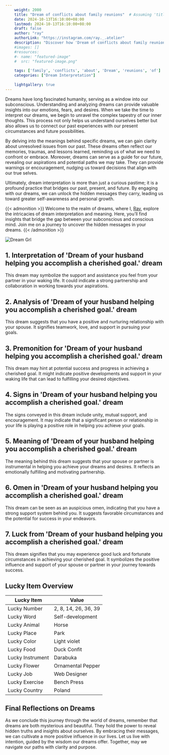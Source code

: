 ```yaml
---
    weight: 2000
    title: "Dream of conflicts about family reunions"  # Assuming 'title' column exists
    date: 2024-10-13T16:10:00+08:00
    lastmod: 2024-10-13T16:10:00+08:00
    draft: false
    author: "ray"
    authorLink: "https://instagram.com/ray._.atelier"
    description: "Discover how 'Dream of conflicts about family reunions' can interpret your future and uncover its significant meanings in your life."
    #images: []
    #resources:
    #- name: "featured-image"
    #  src: "featured-image.png"
    
    tags: ['family', 'conflicts', 'about', 'Dream', 'reunions', 'of']
    categories: ["Dream Interpretation"]
    
    lightgallery: true
---
```

    
Dreams have long fascinated humanity, serving as a window into our subconscious. Understanding and analyzing dreams can provide valuable insights into our emotions, fears, and desires. When we take the time to interpret our dreams, we begin to unravel the complex tapestry of our inner thoughts. This process not only helps us understand ourselves better but also allows us to connect our past experiences with our present circumstances and future possibilities.

By delving into the meanings behind specific dreams, we can gain clarity about unresolved issues from our past. These dreams often reflect our memories, traumas, and lessons learned, reminding us of what we need to confront or embrace. Moreover, dreams can serve as a guide for our future, revealing our aspirations and potential paths we may take. They can provide warnings or encouragement, nudging us toward decisions that align with our true selves.

Ultimately, dream interpretation is more than just a curious pastime; it is a profound practice that bridges our past, present, and future. By engaging with our dreams, we can unlock the hidden messages they carry, leading us toward greater self-awareness and personal growth.

{{< admonition >}}
Welcome to the realm of dreams, where I, [Ray](https://instagram.com/ray._.atelier), explore the intricacies of dream interpretation and meaning. Here, you’ll find insights that bridge the gap between your subconscious and conscious mind. Join me on a journey to uncover the hidden messages in your dreams.
{{< /admonition >}}

![Dream Grl](https://cdn.pixabay.com/photo/2017/11/02/03/35/gothic-2910057_1280.jpg "Dream Grl")

## 1. Interpretation of 'Dream of your husband helping you accomplish a cherished goal.' dream
 This dream may symbolize the support and assistance you feel from your partner in your waking life. It could indicate a strong partnership and collaboration in working towards your aspirations.

## 2. Analysis of 'Dream of your husband helping you accomplish a cherished goal.' dream
 This dream suggests that you have a positive and nurturing relationship with your spouse. It signifies teamwork, love, and support in pursuing your goals.

## 3. Premonition for 'Dream of your husband helping you accomplish a cherished goal.' dream
 This dream may hint at potential success and progress in achieving a cherished goal. It might indicate positive developments and support in your waking life that can lead to fulfilling your desired objectives.

## 4. Signs in 'Dream of your husband helping you accomplish a cherished goal.' dream
 The signs conveyed in this dream include unity, mutual support, and encouragement. It may indicate that a significant person or relationship in your life is playing a positive role in helping you achieve your goals.

## 5. Meaning of 'Dream of your husband helping you accomplish a cherished goal.' dream
 The meaning behind this dream suggests that your spouse or partner is instrumental in helping you achieve your dreams and desires. It reflects an emotionally fulfilling and motivating partnership.

## 6. Omen in 'Dream of your husband helping you accomplish a cherished goal.' dream
 This dream can be seen as an auspicious omen, indicating that you have a strong support system behind you. It suggests favorable circumstances and the potential for success in your endeavors.

## 7. Luck from 'Dream of your husband helping you accomplish a cherished goal.' dream
 This dream signifies that you may experience good luck and fortunate circumstances in achieving your cherished goal. It symbolizes the positive influence and support of your spouse or partner in your journey towards success.

## Lucky Item Overview
| Lucky Item          | Value              |
|---------------|--------------------|
| Lucky Number        | 2, 8, 14, 26, 36, 39  |
| Lucky Word          | Self-development |
| Lucky Animal        | Horse |
| Lucky Place         | Park     |
| Lucky Color         | Light violet     |
| Lucky Food          | Duck Confit      |
| Lucky Instrument    | Darabuka |
| Lucky Flower        | Ornamental Pepper    |
| Lucky Job           | Web Designer       |
| Lucky Exercise      | Bench Press  |
| Lucky Country       | Poland    |


##  Final Reflections on Dreams

As we conclude this journey through the world of dreams, remember that dreams are both mysterious and beautiful. They hold the power to reveal hidden truths and insights about ourselves. By embracing their messages, we can cultivate a more positive influence in our lives. Let us live with intention, guided by the wisdom our dreams offer. Together, may we navigate our paths with clarity and purpose.
